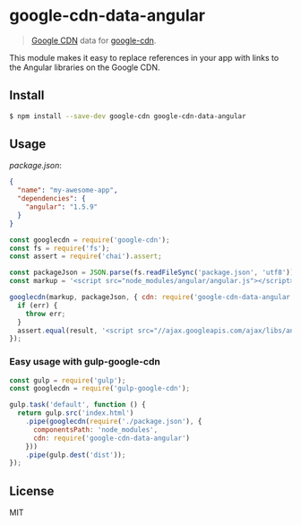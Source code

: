 # google-cdn-data-angular

> [Google CDN](https://developers.google.com/speed/libraries/devguide) data for [google-cdn](https://github.com/passy/google-cdn).

This module makes it easy to replace references in your app with links to the Angular libraries on the Google CDN.

## Install

```bash
$ npm install --save-dev google-cdn google-cdn-data-angular
```

## Usage

*package.json*:
```json
{
  "name": "my-awesome-app",
  "dependencies": {
    "angular": "1.5.9"
  }
}
```

```javascript
const googlecdn = require('google-cdn');
const fs = require('fs');
const assert = require('chai').assert;

const packageJson = JSON.parse(fs.readFileSync('package.json', 'utf8'));
const markup = '<script src="node_modules/angular/angular.js"></script>';

googlecdn(markup, packageJson, { cdn: require('google-cdn-data-angular') }, function(err, result) {
  if (err) {
    throw err;
  }
  assert.equal(result, '<script src="//ajax.googleapis.com/ajax/libs/angularjs/1.5.9/angular.min.js"></script>');
});
```

### Easy usage with gulp-google-cdn

```javascript
const gulp = require('gulp');
const googlecdn = require('gulp-google-cdn');

gulp.task('default', function () {
  return gulp.src('index.html')
    .pipe(googlecdn(require('./package.json'), {
      componentsPath: 'node_modules',
      cdn: require('google-cdn-data-angular')
    }))
    .pipe(gulp.dest('dist'));
});
```

## License

MIT
